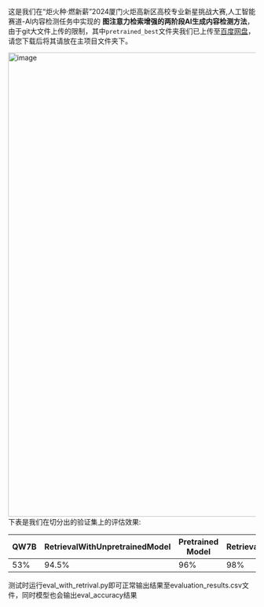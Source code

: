 
这是我们在“炬火种·燃新薪”2024厦门火炬高新区高校专业新星挑战大赛,人工智能赛道-AI内容检测任务中实现的 __图注意力检索增强的两阶段AI生成内容检测方法__，
由于git大文件上传的限制，其中`pretrained_best`文件夹我们已上传至[百度网盘](https://pan.baidu.com/s/1_1UEOKBfp36iufE2q0ZCZg?pwd=8888)，请您下载后将其请放在主项目文件夹下。


<img width="946" alt="image" src="https://github.com/user-attachments/assets/da9f8325-4b83-4b08-b8b4-863604752b7c">
下表是我们在切分出的验证集上的评估效果:

| QW7B | RetrievalWithUnpretrainedModel | Pretrained Model | RetrievalWithPretrainedModel |
|------|--------------------------------|------------------|------------------------------|
| 53%  | 94.5%                          | 96%              | 98%                          |
测试时运行eval_with_retrival.py即可正常输出结果至evaluation_results.csv文件，同时模型也会输出eval_accuracy结果
